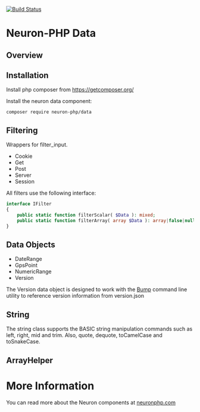 [![Build Status](https://app.travis-ci.com/Neuron-PHP/data.svg?token=F8zCwpT7x7Res7J2N4vF&branch=master)](https://app.travis-ci.com/Neuron-PHP/data)
# Neuron-PHP Data

## Overview

## Installation

Install php composer from https://getcomposer.org/

Install the neuron data component:

    composer require neuron-php/data

## Filtering

Wrappers for filter_input.

* Cookie
* Get
* Post
* Server
* Session

All filters use the following interface:
```php
interface IFilter
{
	public static function filterScalar( $Data ): mixed;
	public static function filterArray( array $Data ): array|false|null;
}
```


## Data Objects

* DateRange
* GpsPoint
* NumericRange
* Version

The Version data object is designed to work with the [Bump](https://github.com/ljonesfl/bump)
command line utility to reference version information from version.json

## String

The string class supports the BASIC string manipulation
commands such as left, right, mid and trim.
Also, quote, dequote, toCamelCase and toSnakeCase.

## ArrayHelper

# More Information

You can read more about the Neuron components at [neuronphp.com](http://neuronphp.com)
